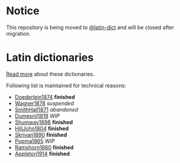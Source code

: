 # Notice

This repository is being moved to [@latin-dict](https://github.com/latin-dict/) and will be closed after migration.


# Latin dictionaries

[Read more](https://nikita-moor.github.io/dictionaries/) about these dictionaries.

Following list is maintained for technical reasons:

* [Doederlein1874][1] **finished**
* [Wagner1878][2] _suspended_
* [SmithHall1871][3] _abandoned_
* [Dumesnil1819][4] _WIP_
* [Shumway1898][5] **finished**
* [HillJohn1804][6] **finished**
* [Skrivan1890][7] **finished**
* [Popma1865][8] _WIP_
* [Ramshorn1860][9] **finished**
* [Appleton1914][10] **finished**

[1]: https://github.com/nikita-moor/latin-dictionary/tree/master/Doederlein1874
[2]: https://github.com/nikita-moor/latin-dictionary/tree/master/Wagner1878
[3]: https://github.com/nikita-moor/latin-dictionary/tree/master/SmithHall1871
[4]: https://github.com/nikita-moor/latin-dictionary/tree/master/Dumesnil1819
[5]: https://github.com/nikita-moor/latin-dictionary/tree/master/Shumway1898
[6]: https://github.com/nikita-moor/latin-dictionary/tree/master/HillJohn1804
[7]: https://github.com/nikita-moor/latin-dictionary/tree/master/Skrivan1890
[8]: https://github.com/nikita-moor/latin-dictionary/tree/master/Popma1865
[9]: https://github.com/nikita-moor/latin-dictionary/tree/master/Ramshorn1860
[10]: https://github.com/nikita-moor/latin-dictionary/tree/master/Appleton1914

